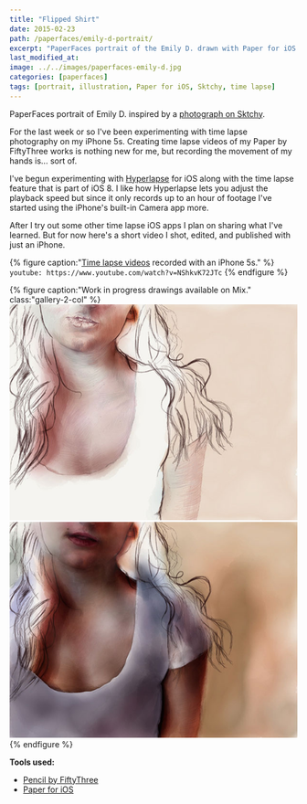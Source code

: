 ```yaml
---
title: "Flipped Shirt"
date: 2015-02-23
path: /paperfaces/emily-d-portrait/
excerpt: "PaperFaces portrait of the Emily D. drawn with Paper for iOS on an iPad."
last_modified_at: 
image: ../../images/paperfaces-emily-d.jpg
categories: [paperfaces]
tags: [portrait, illustration, Paper for iOS, Sktchy, time lapse]
---
```


PaperFaces portrait of Emily D. inspired by a [photograph on Sktchy](https://sktchy.com/XBuFq).

For the last week or so I've been experimenting with time lapse photography on my iPhone 5s. Creating time lapse videos of my Paper by FiftyThree works is nothing new for me, but recording the movement of my hands is... sort of.

I've begun experimenting with [Hyperlapse](https://itunes.apple.com/us/app/hyperlapse-from-instagram/id740146917?mt=8) for iOS along with the time lapse feature that is part of iOS 8. I like how Hyperlapse lets you adjust the playback speed but since it only records up to an hour of footage I've started using the iPhone's built-in Camera app more.

After I try out some other time lapse iOS apps I plan on sharing what I've learned. But for now here's a short video I shot, edited, and published with just an iPhone.

{% figure caption:"[Time lapse videos](https://www.youtube.com/watch?v=9RTXF6wLMjw&list=PLaLqP2ipMLc6UugVLyTwWTiFtmmZzj7ao) recorded with an iPhone 5s." %}
`youtube: https://www.youtube.com/watch?v=NShkvK72JTc`
{% endfigure %}

{% figure caption:"Work in progress drawings available on Mix." class:"gallery-2-col" %}
[![Work in process screenshot](../../images/paperfaces-emily-d-process-1-600.jpg)](https://mix.fiftythree.com/11098-Michael-Rose/2256482) [![Work in process screenshot](../../images/paperfaces-emily-d-process-2-600.jpg)](https://mix.fiftythree.com/11098-Michael-Rose/2298299)
{% endfigure %}

**Tools used:**

- [Pencil by FiftyThree](https://www.amazon.com/FiftyThree-Digital-Stylus-Pencil-iPhone/dp/B01JJBUYR4/ref=as_li_ss_tl?keywords=pencil+53&qid=1550586265&s=gateway&sr=8-3&linkCode=ll1&tag=mademist-20&linkId=0134793cb840affff60f2e45a7f64678&language=en_US)
- [Paper for iOS](https://paper.bywetransfer.com/)
